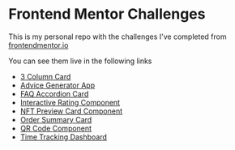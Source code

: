 # **Frontend Mentor Challenges**

This is my personal repo with the challenges I've completed from [frontendmentor.io](https://frontendmentor.io)<br>

You can see them live in the following links

- [3 Column Card](https://3-column-card-fcc.vercel.app/)
- [Advice Generator App](https://advice-generator-app-fcc.vercel.app/)
- [FAQ Accordion Card](https://faq-accordion-card-main-fcc.vercel.app/)
- [Interactive Rating Component](https://qr-code-fcc.netlify.app/)
- [NFT Preview Card Component](https://nft-card-preview-fcc.netlify.app/)
- [Order Summary Card](https://order-summary-fcc.netlify.app/)
- [QR Code Component](https://qr-code-fcc.netlify.app/)
- [Time Tracking Dashboard ](https://time-tracking-dashboard-fcc.netlify.app/)